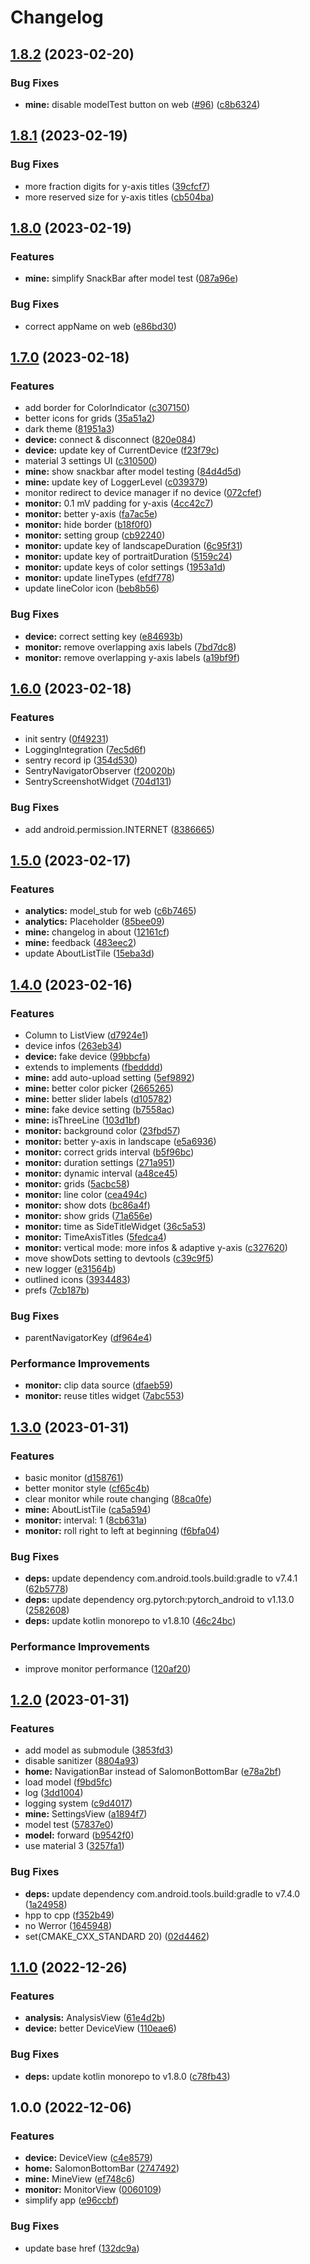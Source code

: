 # Changelog

## [1.8.2](https://github.com/CCXXXI/ecg_monitor/compare/v1.8.1...v1.8.2) (2023-02-20)

### Bug Fixes

- **mine:** disable modelTest button on web ([#96](https://github.com/CCXXXI/ecg_monitor/issues/96)) ([c8b6324](https://github.com/CCXXXI/ecg_monitor/commit/c8b63241e99eb7f771c197399af9831c99f26793))

## [1.8.1](https://github.com/CCXXXI/ecg_monitor/compare/v1.8.0...v1.8.1) (2023-02-19)

### Bug Fixes

- more fraction digits for y-axis titles ([39cfcf7](https://github.com/CCXXXI/ecg_monitor/commit/39cfcf75189bce4cdba3588451d31202c23ee917))
- more reserved size for y-axis titles ([cb504ba](https://github.com/CCXXXI/ecg_monitor/commit/cb504ba003e8ae64cc52735d629b60ea784d8e65))

## [1.8.0](https://github.com/CCXXXI/ecg_monitor/compare/v1.7.0...v1.8.0) (2023-02-19)

### Features

- **mine:** simplify SnackBar after model test ([087a96e](https://github.com/CCXXXI/ecg_monitor/commit/087a96ea261886e59f64eef67655939be6131522))

### Bug Fixes

- correct appName on web ([e86bd30](https://github.com/CCXXXI/ecg_monitor/commit/e86bd30f9f4322c8654893b3b3c262773edfc38a))

## [1.7.0](https://github.com/CCXXXI/ecg_monitor/compare/v1.6.0...v1.7.0) (2023-02-18)

### Features

- add border for ColorIndicator ([c307150](https://github.com/CCXXXI/ecg_monitor/commit/c307150143ef86d04d8a7ded56e8635910f81966))
- better icons for grids ([35a51a2](https://github.com/CCXXXI/ecg_monitor/commit/35a51a2f3455cb9fc3bb7bf74af70d45e9ed0153))
- dark theme ([81951a3](https://github.com/CCXXXI/ecg_monitor/commit/81951a3b4b7c7042e084437c9386cdaee4ec2e3c))
- **device:** connect & disconnect ([820e084](https://github.com/CCXXXI/ecg_monitor/commit/820e084604498295122405a7901af277aaa914ff))
- **device:** update key of CurrentDevice ([f23f79c](https://github.com/CCXXXI/ecg_monitor/commit/f23f79cb04273bd89d5dd8f00824e84506edcfdb))
- material 3 settings UI ([c310500](https://github.com/CCXXXI/ecg_monitor/commit/c310500277b8d8049699841b1633690b40a85cae))
- **mine:** show snackbar after model testing ([84d4d5d](https://github.com/CCXXXI/ecg_monitor/commit/84d4d5d6c5e1704909abd81ce85ed8cb7214c2b4))
- **mine:** update key of LoggerLevel ([c039379](https://github.com/CCXXXI/ecg_monitor/commit/c0393790d5cf5c5dae7fb5d7e21e762afb331c1f))
- monitor redirect to device manager if no device ([072cfef](https://github.com/CCXXXI/ecg_monitor/commit/072cfef67d004294d5ddc5f4b5fa1624788041c4))
- **monitor:** 0.1 mV padding for y-axis ([4cc42c7](https://github.com/CCXXXI/ecg_monitor/commit/4cc42c751b33e9e26a60623d18d169b21fa87433))
- **monitor:** better y-axis ([fa7ac5e](https://github.com/CCXXXI/ecg_monitor/commit/fa7ac5e354ea7b2e379e657e80da2a66dfc1e40f))
- **monitor:** hide border ([b18f0f0](https://github.com/CCXXXI/ecg_monitor/commit/b18f0f05efcaf99d29c33ad8e548ed4c882d3676))
- **monitor:** setting group ([cb92240](https://github.com/CCXXXI/ecg_monitor/commit/cb92240b944ebe2c550dd0f981b2573b5fc4d931))
- **monitor:** update key of landscapeDuration ([6c95f31](https://github.com/CCXXXI/ecg_monitor/commit/6c95f31bc80f85944e0ce1ad167de7c6cd961106))
- **monitor:** update key of portraitDuration ([5159c24](https://github.com/CCXXXI/ecg_monitor/commit/5159c245a72684e380b7e560d06992a7162f6775))
- **monitor:** update keys of color settings ([1953a1d](https://github.com/CCXXXI/ecg_monitor/commit/1953a1de5298fcb7407ae9a5543524474f7d32c7))
- **monitor:** update lineTypes ([efdf778](https://github.com/CCXXXI/ecg_monitor/commit/efdf778361102acb19b53e701700e8e8ed494a67))
- update lineColor icon ([beb8b56](https://github.com/CCXXXI/ecg_monitor/commit/beb8b56df3144cafd871cb02032b199f063915fb))

### Bug Fixes

- **device:** correct setting key ([e84693b](https://github.com/CCXXXI/ecg_monitor/commit/e84693b990777581a4b2cc7804b4fc2e2b038af9))
- **monitor:** remove overlapping axis labels ([7bd7dc8](https://github.com/CCXXXI/ecg_monitor/commit/7bd7dc877c47383065bd668994094070a87bc0d8))
- **monitor:** remove overlapping y-axis labels ([a19bf9f](https://github.com/CCXXXI/ecg_monitor/commit/a19bf9f379caf7c9c2ec59c7f126a65788f6e024))

## [1.6.0](https://github.com/CCXXXI/ecg_monitor/compare/v1.5.0...v1.6.0) (2023-02-18)

### Features

- init sentry ([0f49231](https://github.com/CCXXXI/ecg_monitor/commit/0f492311c6d7b5ca8748a9bf96f7c28f24994a16))
- LoggingIntegration ([7ec5d6f](https://github.com/CCXXXI/ecg_monitor/commit/7ec5d6f339000ff1e1bbcb671844e481a330f9d5))
- sentry record ip ([354d530](https://github.com/CCXXXI/ecg_monitor/commit/354d53097c1fea8f7b511dc91340f0975e32ff77))
- SentryNavigatorObserver ([f20020b](https://github.com/CCXXXI/ecg_monitor/commit/f20020b42f2fe2c6668ce677523d79e28c72a87d))
- SentryScreenshotWidget ([704d131](https://github.com/CCXXXI/ecg_monitor/commit/704d131c1b219c9ca4972830b0ed9693b64a2a5e))

### Bug Fixes

- add android.permission.INTERNET ([8386665](https://github.com/CCXXXI/ecg_monitor/commit/83866652b97a8cc69aa3225858fdd76035d39f9f))

## [1.5.0](https://github.com/CCXXXI/ecg_monitor/compare/v1.4.0...v1.5.0) (2023-02-17)

### Features

- **analytics:** model_stub for web ([c6b7465](https://github.com/CCXXXI/ecg_monitor/commit/c6b74652e453731463dffcb278204dd0cf2af670))
- **analytics:** Placeholder ([85bee09](https://github.com/CCXXXI/ecg_monitor/commit/85bee090d21be83ba6d1e8a5ab9a9829cc83d641))
- **mine:** changelog in about ([12161cf](https://github.com/CCXXXI/ecg_monitor/commit/12161cf361b6904ba9d9c45f182e325e82ca96fb))
- **mine:** feedback ([483eec2](https://github.com/CCXXXI/ecg_monitor/commit/483eec24f02b4c2c58dacaade58433a1f3d826bc))
- update AboutListTile ([15eba3d](https://github.com/CCXXXI/ecg_monitor/commit/15eba3d9a85b6fb904da5a4d54af4fd857bd3536))

## [1.4.0](https://github.com/CCXXXI/ecg_monitor/compare/v1.3.0...v1.4.0) (2023-02-16)

### Features

- Column to ListView ([d7924e1](https://github.com/CCXXXI/ecg_monitor/commit/d7924e1289b69252d49df04ddd1247ca6c663fe6))
- device infos ([263eb34](https://github.com/CCXXXI/ecg_monitor/commit/263eb34e7d289c66f1bb9c2ee206d6e85ce034ea))
- **device:** fake device ([99bbcfa](https://github.com/CCXXXI/ecg_monitor/commit/99bbcfa0cc685af0ed7b0769fc7394f697f6182f))
- extends to implements ([fbedddd](https://github.com/CCXXXI/ecg_monitor/commit/fbedddd9c60582ee1563c804f07ce382b70344e1))
- **mine:** add auto-upload setting ([5ef9892](https://github.com/CCXXXI/ecg_monitor/commit/5ef98920ac96936c21708db13175267b46450986))
- **mine:** better color picker ([2665265](https://github.com/CCXXXI/ecg_monitor/commit/26652658adef2cdaf430e0d2cc34c6fa5bc5c985))
- **mine:** better slider labels ([d105782](https://github.com/CCXXXI/ecg_monitor/commit/d105782ea07a98c3eb8fb5daa93bf9a70f5bd4fb))
- **mine:** fake device setting ([b7558ac](https://github.com/CCXXXI/ecg_monitor/commit/b7558ac034dd595ff67eb57a42cce3ef61a46d67))
- **mine:** isThreeLine ([103d1bf](https://github.com/CCXXXI/ecg_monitor/commit/103d1bf081a73ff4bd95e6f0b7d379cb1338fd82))
- **monitor:** background color ([23fbd57](https://github.com/CCXXXI/ecg_monitor/commit/23fbd5766d2ec264a6718f78614833f219ef9809))
- **monitor:** better y-axis in landscape ([e5a6936](https://github.com/CCXXXI/ecg_monitor/commit/e5a6936a13b1eeb6f68097c16b482d8b4d57434b))
- **monitor:** correct grids interval ([b5f96bc](https://github.com/CCXXXI/ecg_monitor/commit/b5f96bc3cdf03d7d0f64ee98a9979f82dfc7a8ef))
- **monitor:** duration settings ([271a951](https://github.com/CCXXXI/ecg_monitor/commit/271a9516eeb11c7793af50e85fff09bb51b33d12))
- **monitor:** dynamic interval ([a48ce45](https://github.com/CCXXXI/ecg_monitor/commit/a48ce45b40c4553cf5efee55937b9680fe26f54c))
- **monitor:** grids ([5acbc58](https://github.com/CCXXXI/ecg_monitor/commit/5acbc5842ed0bc32bdf3e5a9c557632e9e9d40ab))
- **monitor:** line color ([cea494c](https://github.com/CCXXXI/ecg_monitor/commit/cea494c6a5bb41d4ead9d31ad8235b2073895888))
- **monitor:** show dots ([bc86a4f](https://github.com/CCXXXI/ecg_monitor/commit/bc86a4fc5c0f41843122a287638d9dd7eb1cc0b3))
- **monitor:** show grids ([71a656e](https://github.com/CCXXXI/ecg_monitor/commit/71a656eb9eac0520bf326ec0cb59a8fc4e8d2fc5))
- **monitor:** time as SideTitleWidget ([36c5a53](https://github.com/CCXXXI/ecg_monitor/commit/36c5a53d658cc3abf62ff02a3c7357a8e383fb52))
- **monitor:** TimeAxisTitles ([5fedca4](https://github.com/CCXXXI/ecg_monitor/commit/5fedca4f4db6d0c0d1b28eb5aceb9f3983281832))
- **monitor:** vertical mode: more infos & adaptive y-axis ([c327620](https://github.com/CCXXXI/ecg_monitor/commit/c3276207069071528e1f14ed08393dfc392c4548))
- move showDots setting to devtools ([c39c9f5](https://github.com/CCXXXI/ecg_monitor/commit/c39c9f5f8ea2c2baad3f05f9eb02ddea3b0859ae))
- new logger ([e31564b](https://github.com/CCXXXI/ecg_monitor/commit/e31564b639857c9343870ccc8e73871afc651d09))
- outlined icons ([3934483](https://github.com/CCXXXI/ecg_monitor/commit/3934483fba6ba6a22f2399150eaa33b8d30e97cc))
- prefs ([7cb187b](https://github.com/CCXXXI/ecg_monitor/commit/7cb187b47803ddf59bb21873a53ca165261d685e))

### Bug Fixes

- parentNavigatorKey ([df964e4](https://github.com/CCXXXI/ecg_monitor/commit/df964e44a2e9550082aac444267b6d7f6f0fbe81))

### Performance Improvements

- **monitor:** clip data source ([dfaeb59](https://github.com/CCXXXI/ecg_monitor/commit/dfaeb59a4848c27b769ebe772b30f44e8c575f42))
- **monitor:** reuse titles widget ([7abc553](https://github.com/CCXXXI/ecg_monitor/commit/7abc553296454d408fb70639fdfb9012330c9095))

## [1.3.0](https://github.com/CCXXXI/ecg_monitor/compare/v1.2.0...v1.3.0) (2023-01-31)

### Features

- basic monitor ([d158761](https://github.com/CCXXXI/ecg_monitor/commit/d15876174168367f6ab0112188ee1578270e37b3))
- better monitor style ([cf65c4b](https://github.com/CCXXXI/ecg_monitor/commit/cf65c4bb6870761105d06937269ddbe1a7e4b34d))
- clear monitor while route changing ([88ca0fe](https://github.com/CCXXXI/ecg_monitor/commit/88ca0fec1c24675a7905ad1e2f4526d3f13faf60))
- **mine:** AboutListTile ([ca5a594](https://github.com/CCXXXI/ecg_monitor/commit/ca5a594f3506c1098de4d3c692efc4ad4a425d53))
- **monitor:** interval: 1 ([8cb631a](https://github.com/CCXXXI/ecg_monitor/commit/8cb631a8b7ffee0f0c41d00a472fa2597f41acf6))
- **monitor:** roll right to left at beginning ([f6bfa04](https://github.com/CCXXXI/ecg_monitor/commit/f6bfa04c1ec513fad5e9a6e7b932a5018b211344))

### Bug Fixes

- **deps:** update dependency com.android.tools.build:gradle to v7.4.1 ([62b5778](https://github.com/CCXXXI/ecg_monitor/commit/62b57784adaeac5f7691f0b70333de17a171f2b6))
- **deps:** update dependency org.pytorch:pytorch_android to v1.13.0 ([2582608](https://github.com/CCXXXI/ecg_monitor/commit/2582608d0d2ffbea40322ca1e6adf108bef99683))
- **deps:** update kotlin monorepo to v1.8.10 ([46c24bc](https://github.com/CCXXXI/ecg_monitor/commit/46c24bc3d9af7f26db3e971e31e7ff4e68375bb7))

### Performance Improvements

- improve monitor performance ([120af20](https://github.com/CCXXXI/ecg_monitor/commit/120af2027263ae5eb54fe84030c6fcbfda748cf7))

## [1.2.0](https://github.com/CCXXXI/ecg_monitor/compare/v1.1.0...v1.2.0) (2023-01-31)

### Features

- add model as submodule ([3853fd3](https://github.com/CCXXXI/ecg_monitor/commit/3853fd30fa71488ade770c17cfe7dc8a77633067))
- disable sanitizer ([8804a93](https://github.com/CCXXXI/ecg_monitor/commit/8804a9385789f48acb316904599c5311a672af04))
- **home:** NavigationBar instead of SalomonBottomBar ([e78a2bf](https://github.com/CCXXXI/ecg_monitor/commit/e78a2bf2f774a01b96d485e491960a4abaf84176))
- load model ([f9bd5fc](https://github.com/CCXXXI/ecg_monitor/commit/f9bd5fcd8403b1e3d69d421e1cf0db31d0cc1819))
- log ([3dd1004](https://github.com/CCXXXI/ecg_monitor/commit/3dd1004bd7fd6f14e518fd47feadfed00df8e916))
- logging system ([c9d4017](https://github.com/CCXXXI/ecg_monitor/commit/c9d4017a7a5fe46aebfd279503c624eb8d07bf97))
- **mine:** SettingsView ([a1894f7](https://github.com/CCXXXI/ecg_monitor/commit/a1894f732ca8e21586a2d132632c1e8d9436864a))
- model test ([57837e0](https://github.com/CCXXXI/ecg_monitor/commit/57837e0cbeaa6d9a9947505042ab6803b2a13d61))
- **model:** forward ([b9542f0](https://github.com/CCXXXI/ecg_monitor/commit/b9542f0cf45f2daafdabec89cccf9f876ab1002f))
- use material 3 ([3257fa1](https://github.com/CCXXXI/ecg_monitor/commit/3257fa193ca774736eccf5d3a2d81d91bf87b6df))

### Bug Fixes

- **deps:** update dependency com.android.tools.build:gradle to v7.4.0 ([1a24958](https://github.com/CCXXXI/ecg_monitor/commit/1a249588efbf8c85ae534dd7f6286d28c0260b44))
- hpp to cpp ([f352b49](https://github.com/CCXXXI/ecg_monitor/commit/f352b49c2e18176990578457e2cd2aa3c2cbb9ec))
- no Werror ([1645948](https://github.com/CCXXXI/ecg_monitor/commit/164594895cb4e16f6cbba594dd20f7933b940c7a))
- set(CMAKE_CXX_STANDARD 20) ([02d4462](https://github.com/CCXXXI/ecg_monitor/commit/02d44627cae651f78dcc05bc38e700de9c8dc920))

## [1.1.0](https://github.com/CCXXXI/ecg_monitor/compare/v1.0.0...v1.1.0) (2022-12-26)

### Features

- **analysis:** AnalysisView ([61e4d2b](https://github.com/CCXXXI/ecg_monitor/commit/61e4d2b23890caf87baa6e50c264ae60f6c7cd45))
- **device:** better DeviceView ([110eae6](https://github.com/CCXXXI/ecg_monitor/commit/110eae666f599bd5def8cc251ea281d9f6d7c9e0))

### Bug Fixes

- **deps:** update kotlin monorepo to v1.8.0 ([c78fb43](https://github.com/CCXXXI/ecg_monitor/commit/c78fb43f5c3930d8682b5acc798931e89de125f9))

## 1.0.0 (2022-12-06)

### Features

- **device:** DeviceView ([c4e8579](https://github.com/CCXXXI/ecg_monitor/commit/c4e8579f649043f294958d7d4f220c9b731ff97b))
- **home:** SalomonBottomBar ([2747492](https://github.com/CCXXXI/ecg_monitor/commit/2747492ccf48dec88d821abadbd71cd0098579f5))
- **mine:** MineView ([ef748c6](https://github.com/CCXXXI/ecg_monitor/commit/ef748c62fe678de0dc35fb31e4f13e6aedb46da3))
- **monitor:** MonitorView ([0060109](https://github.com/CCXXXI/ecg_monitor/commit/0060109060de59a60a4b029e5198a81e5b02ff38))
- simplify app ([e96ccbf](https://github.com/CCXXXI/ecg_monitor/commit/e96ccbf000cbdfa2afe99f7c786a3b38853e6953))

### Bug Fixes

- update base href ([132dc9a](https://github.com/CCXXXI/ecg_monitor/commit/132dc9ad4ad03be09bffb6a7a5d44e075470436b))
